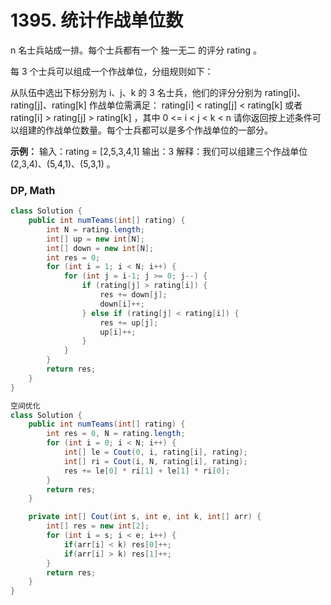 # 1395. 统计作战单位数
 n 名士兵站成一排。每个士兵都有一个 独一无二 的评分 rating 。

每 3 个士兵可以组成一个作战单位，分组规则如下：

从队伍中选出下标分别为 i、j、k 的 3 名士兵，他们的评分分别为 rating[i]、rating[j]、rating[k]
作战单位需满足： rating[i] < rating[j] < rating[k] 或者 rating[i] > rating[j] > rating[k] ，其中  0 <= i < j < k < n
请你返回按上述条件可以组建的作战单位数量。每个士兵都可以是多个作战单位的一部分。

**示例：**
输入：rating = [2,5,3,4,1]
输出：3
解释：我们可以组建三个作战单位 (2,3,4)、(5,4,1)、(5,3,1) 。

### DP, Math
```java
class Solution {
    public int numTeams(int[] rating) {
        int N = rating.length;
        int[] up = new int[N];
        int[] down = new int[N];
        int res = 0;
        for (int i = 1; i < N; i++) {
            for (int j = i-1; j >= 0; j--) {
                if (rating[j] > rating[i]) {
                    res += down[j];
                    down[i]++;
                } else if (rating[j] < rating[i]) {
                    res += up[j];
                    up[i]++;
                }
            }
        }
        return res;
    }
}
```
```java
空间优化
class Solution {
    public int numTeams(int[] rating) {
        int res = 0, N = rating.length;
        for (int i = 0; i < N; i++) {
            int[] le = Cout(0, i, rating[i], rating);
            int[] ri = Cout(i, N, rating[i], rating);
            res += le[0] * ri[1] + le[1] * ri[0];
        }
        return res;
    }

    private int[] Cout(int s, int e, int k, int[] arr) {
        int[] res = new int[2];
        for (int i = s; i < e; i++) {
            if(arr[i] < k) res[0]++;
            if(arr[i] > k) res[1]++;
        }
        return res;
    }
}
```